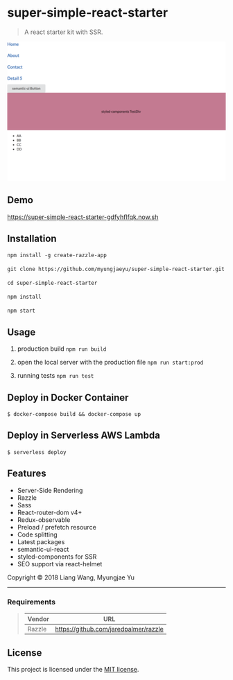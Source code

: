 # super-simple-react-starter

> A react starter kit with SSR.

<img width="600" src="demo.png"/>

## Demo

https://super-simple-react-starter-gdfyhflfqk.now.sh

## Installation

```
npm install -g create-razzle-app

git clone https://github.com/myungjaeyu/super-simple-react-starter.git

cd super-simple-react-starter

npm install

npm start
```

## Usage

1. production build `npm run build`

2. open the local server with the production file `npm run start:prod`

3. running tests `npm run test`

## Deploy in Docker Container

```
$ docker-compose build && docker-compose up
```

## Deploy in Serverless AWS Lambda

```
$ serverless deploy
```

## Features

- Server-Side Rendering
- Razzle
- Sass
- React-router-dom v4+
- Redux-observable
- Preload / prefetch resource
- Code splitting
- Latest packages
- semantic-ui-react
- styled-components for SSR
- SEO support via react-helmet

Copyright © 2018 Liang Wang, Myungjae Yu

___

### Requirements

> | Vendor                | URL                                                   |
> |------------------------|------------------------------------------------------|
> | Razzle                 | https://github.com/jaredpalmer/razzle                |


## License

This project is licensed under the [MIT license](LICENSE).